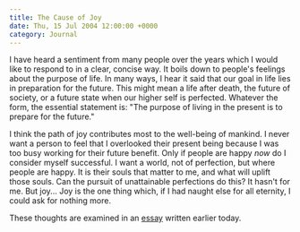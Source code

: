 ```yaml
---
title: The Cause of Joy
date: Thu, 15 Jul 2004 12:00:00 +0000
category: Journal
---
```


I have heard a sentiment from many people over the years which I would
like to respond to in a clear, concise way.  It boils down to people's
feelings about the purpose of life.  In many ways, I hear it said that
our goal in life lies in preparation for the future.  This might mean a
life after death, the future of society, or a future state when our
higher self is perfected.  Whatever the form, the essential statement
is: "The purpose of living in the present is to prepare for the future."

I think the path of joy contributes most to the well-being of mankind.
I never want a person to feel that I overlooked their present being
because I was too busy working for their future benefit.  Only if people
are happy *now* do I consider myself successful.  I want a world, not of
perfection, but where people are happy.  It is their souls that matter
to me, and what will uplift those souls.  Can the pursuit of
unattainable perfections do this?  It hasn't for me.  But joy... Joy is
the one thing which, if I had naught else for all eternity, I could ask
for nothing more.

These thoughts are examined in an [essay](cause.joy) written earlier today.


